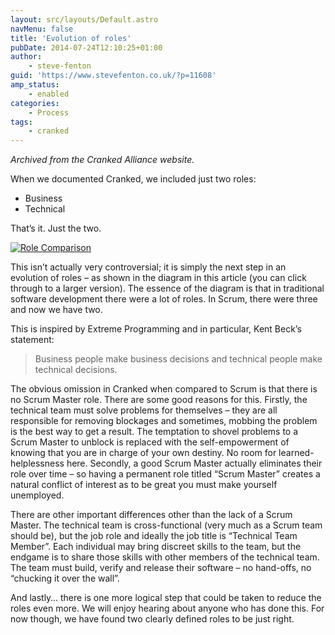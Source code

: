 ```yaml
---
layout: src/layouts/Default.astro
navMenu: false
title: 'Evolution of roles'
pubDate: 2014-07-24T12:10:25+01:00
author:
    - steve-fenton
guid: 'https://www.stevefenton.co.uk/?p=11608'
amp_status:
    - enabled
categories:
    - Process
tags:
    - cranked
---
```


*Archived from the Cranked Alliance website.*

When we documented Cranked, we included just two roles:

- Business
- Technical

That’s it. Just the two.

[![Role Comparison](/img/2021/07/roles.png)](https://www.stevefenton.co.uk/2014/07/evolution-of-roles/roles/)

This isn’t actually very controversial; it is simply the next step in an evolution of roles – as shown in the diagram in this article (you can click through to a larger version). The essence of the diagram is that in traditional software development there were a lot of roles. In Scrum, there were three and now we have two.

This is inspired by Extreme Programming and in particular, Kent Beck’s statement:

> Business people make business decisions and technical people make technical decisions.

The obvious omission in Cranked when compared to Scrum is that there is no Scrum Master role. There are some good reasons for this. Firstly, the technical team must solve problems for themselves – they are all responsible for removing blockages and sometimes, mobbing the problem is the best way to get a result. The temptation to shovel problems to a Scrum Master to unblock is replaced with the self-empowerment of knowing that you are in charge of your own destiny. No room for learned-helplessness here. Secondly, a good Scrum Master actually eliminates their role over time – so having a permanent role titled “Scrum Master” creates a natural conflict of interest as to be great you must make yourself unemployed.

There are other important differences other than the lack of a Scrum Master. The technical team is cross-functional (very much as a Scrum team should be), but the job role and ideally the job title is “Technical Team Member”. Each individual may bring discreet skills to the team, but the endgame is to share those skills with other members of the technical team. The team must build, verify and release their software – no hand-offs, no “chucking it over the wall”.

And lastly… there is one more logical step that could be taken to reduce the roles even more. We will enjoy hearing about anyone who has done this. For now though, we have found two clearly defined roles to be just right.